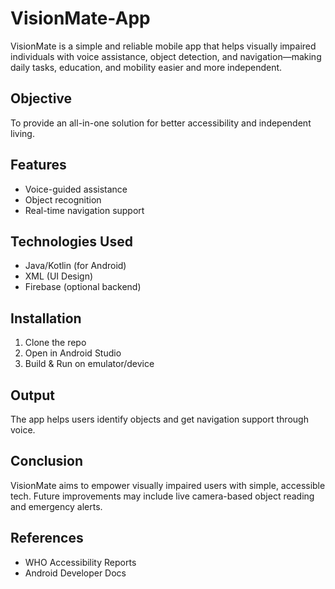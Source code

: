 # VisionMate-App
VisionMate is a simple and reliable mobile app that helps visually impaired individuals with voice assistance, object detection, and navigation—making daily tasks, education, and mobility easier and more independent.
 
 
## Objective
To provide an all-in-one solution for better accessibility and independent living.

## Features
- Voice-guided assistance  
- Object recognition  
- Real-time navigation support

## Technologies Used
- Java/Kotlin (for Android)  
- XML (UI Design)  
- Firebase (optional backend)  

## Installation
1. Clone the repo  
2. Open in Android Studio  
3. Build & Run on emulator/device

## Output
The app helps users identify objects and get navigation support through voice.

## Conclusion
VisionMate aims to empower visually impaired users with simple, accessible tech. Future improvements may include live camera-based object reading and emergency alerts.

## References
- WHO Accessibility Reports  
- Android Developer Docs  
